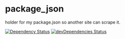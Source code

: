 # package_json
holder for my package.json so another site can scrape it.


[![Dependency Status](https://david-dm.org/crh225/package_json.svg)](https://david-dm.org/crh225/package_json)
[![devDependencies Status](https://david-dm.org/crh225/package_json/dev-status.svg)](https://david-dm.org/crh225/package_json?type=dev)

